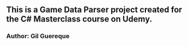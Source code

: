 ## This is a Game Data Parser project created for the C# Masterclass course on Udemy.
### Author: Gil Guereque